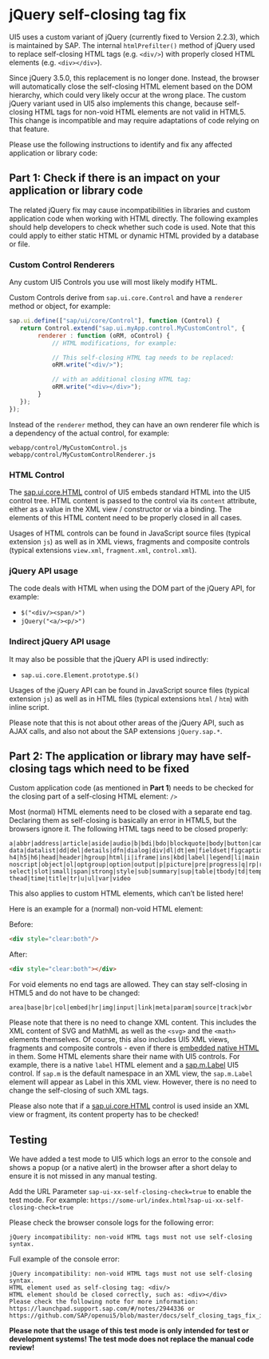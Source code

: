 # jQuery self-closing tag fix
UI5 uses a custom variant of jQuery (currently fixed to Version 2.2.3), which is maintained by SAP.
The internal `htmlPrefilter()` method of jQuery used to replace self-closing HTML tags (e.g. `<div/>`) with properly closed HTML elements (e.g. `<div></div>`).

Since jQuery 3.5.0, this replacement is no longer done. Instead, the browser will automatically close the self-closing HTML element based on the
DOM hierarchy, which could very likely occur at the wrong place. The custom jQuery variant used in UI5 also implements this change,
because self-closing HTML tags for non-void HTML elements are not valid in HTML5. This change is incompatible and may require adaptations
of code relying on that feature.

Please use the following instructions to identify and fix any affected application or library code:

## Part 1: Check if there is an impact on your application or library code
The related jQuery fix may cause incompatibilities in libraries and custom application code when working with HTML directly.
The following examples should help developers to check whether such code is used. Note that this could apply to either static HTML
or dynamic HTML provided by a database or file.

### Custom Control Renderers
Any custom UI5 Controls you use will most likely modify HTML.

Custom Controls derive from `sap.ui.core.Control` and have a `renderer` method or object, for example:

```javascript
sap.ui.define(["sap/ui/core/Control"], function (Control) {
   return Control.extend("sap.ui.myApp.control.MyCustomControl", {
        renderer : function (oRM, oControl) {
            // HTML modifications, for example:

            // This self-closing HTML tag needs to be replaced:
            oRM.write("<div/>");

            // with an additional closing HTML tag:
            oRM.write("<div></div>");
        }
   });
});
```

Instead of the `renderer` method, they can have an own renderer file which is a dependency of the actual control, for example:
```
webapp/control/MyCustomControl.js
webapp/control/MyCustomControlRenderer.js
```

### HTML Control
The [sap.ui.core.HTML](https://openui5.hana.ondemand.com/#/api/sap.ui.core.HTML) control of UI5 embeds standard HTML into the UI5 control tree. HTML content is passed to the control via its `content` attribute, either as a value in the XML view / constructor or via a binding. The elements of this HTML content need to be properly closed in all cases.

Usages of HTML controls can be found in JavaScript source files (typical extension `js`) as well as in XML views, fragments and composite controls (typical extensions `view.xml`, `fragment.xml`, `control.xml`).

### jQuery API usage
The code deals with HTML when using the DOM part of the jQuery API, for example:
- `$("<div/><span/>")`
- `jQuery("<a/><p/>")`

### Indirect jQuery API usage
It may also be possible that the jQuery API is used indirectly:
- `sap.ui.core.Element.prototype.$()`

Usages of the jQuery API can be found in JavaScript source files (typical extension `js`) as well as in HTML files (typical extensions `html` / `htm`) with inline script.

Please note that this is not about other areas of the jQuery API, such as AJAX calls, and also not about the SAP extensions `jQuery.sap.*`.

## Part 2: The application or library may have self-closing tags which need to be fixed
Custom application code (as mentioned in **Part 1**) needs to be checked for the closing part of a self-closing HTML element: `/>`

Most (normal) HTML elements need to be closed with a separate end tag. Declaring them as self-closing is basically an error in HTML5,
but the browsers ignore it. The following HTML tags need to be closed properly:

```
a|abbr|address|article|aside|audio|b|bdi|bdo|blockquote|body|button|canvas|caption|cite|code|colgroup|
data|datalist|dd|del|details|dfn|dialog|div|dl|dt|em|fieldset|figcaption|figure|footer|form|h1|h2|h3|
h4|h5|h6|head|header|hgroup|html|i|iframe|ins|kbd|label|legend|li|main|map|mark|menu|meter|nav|
noscript|object|ol|optgroup|option|output|p|picture|pre|progress|q|rp|rt|ruby|s|samp|script|section|
select|slot|small|span|strong|style|sub|summary|sup|table|tbody|td|template|textarea|tfoot|th|
thead|time|title|tr|u|ul|var|video
```

This also applies to custom HTML elements, which can’t be listed here!

Here is an example for a (normal) non-void HTML element:

Before:
```html
<div style="clear:both"/>
```

After:
```html
<div style="clear:both"></div>
```

For void elements no end tags are allowed. They can stay self-closing in HTML5 and do not have to be changed:
```
area|base|br|col|embed|hr|img|input|link|meta|param|source|track|wbr
```

Please note that there is no need to change XML content. This includes the XML content of SVG and MathML as well as the `<svg>` and the `<math>` elements themselves.
Of course, this also includes UI5 XML views, fragments and composite controls - even if there is [embedded native HTML](https://openui5.hana.ondemand.com/topic/be54950cae1041f59d4aa97a6bade2d8)
in them. Some HTML elements share their name with UI5 controls. For example, there is a native `label` HTML element and a [sap.m.Label](https://openui5.hana.ondemand.com/api/sap.m.Label) UI5 control.
If `sap.m` is the default namespace in an XML view, the `sap.m.Label` element will appear as Label in this XML view. However, there is no need to change the self-closing of such XML tags.

Please also note that if a [sap.ui.core.HTML](https://openui5.hana.ondemand.com/#/api/sap.ui.core.HTML) control is used inside an XML view or fragment, its content property has to be checked!

## Testing
We have added a test mode to UI5 which logs an error to the console and shows a popup (or a native alert) in the browser after a short delay to ensure it is not missed in any manual testing.

Add the URL Parameter `sap-ui-xx-self-closing-check=true` to enable the test mode. For example: `https://some-url/index.html?sap-ui-xx-self-closing-check=true`

Please check the browser console logs for the following error:
```
jQuery incompatibility: non-void HTML tags must not use self-closing syntax.
```

Full example of the console error:
```
jQuery incompatibility: non-void HTML tags must not use self-closing syntax.
HTML element used as self-closing tag: <div/>
HTML element should be closed correctly, such as: <div></div>
Please check the following note for more information:
https://launchpad.support.sap.com/#/notes/2944336 or
https://github.com/SAP/openui5/blob/master/docs/self_closing_tags_fix_instructions.md
```

**Please note that the usage of this test mode is only intended for test or development systems! The test mode does not replace the manual code review!**